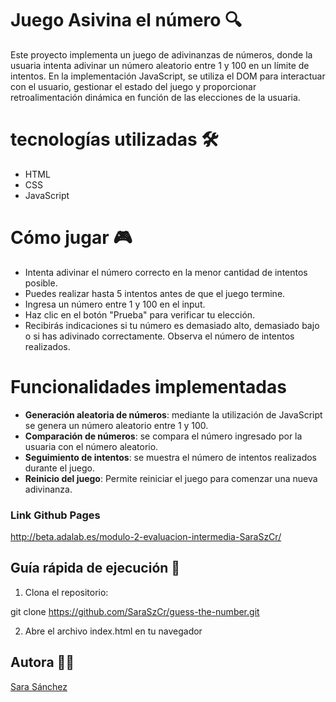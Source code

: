 # Juego Asivina el número 🔍

Este proyecto implementa un juego de adivinanzas de números, donde la usuaria intenta adivinar un número aleatorio entre 1 y 100 en un límite de intentos. En la implementación JavaScript, se utiliza el DOM para interactuar con el usuario, gestionar el estado del juego y proporcionar retroalimentación dinámica en función de las elecciones de la usuaria.

#  tecnologías utilizadas 🛠️

- HTML
- CSS
- JavaScript

#  Cómo jugar 🎮

- Intenta adivinar el número correcto en la menor cantidad de intentos posible.
- Puedes realizar hasta 5 intentos antes de que el juego termine.
- Ingresa un número entre 1 y 100 en el input.
- Haz clic en el botón "Prueba" para verificar tu elección.
- Recibirás indicaciones si tu número es demasiado alto, demasiado bajo o si has adivinado correctamente.
Observa el número de intentos realizados.

# Funcionalidades implementadas 

- **Generación aleatoria de números**: mediante la utilización de JavaScript se genera un número aleatorio entre 1 y 100.
- **Comparación de números**: se compara el número ingresado por la usuaria con el número aleatorio.
- **Seguimiento de intentos**: se muestra el número de intentos realizados durante el juego.
- **Reinicio del juego**: Permite reiniciar el juego para comenzar una nueva adivinanza.

### Link Github Pages 

http://beta.adalab.es/modulo-2-evaluacion-intermedia-SaraSzCr/

## Guía rápida de ejecución 🚀

1. Clona el repositorio:

git clone https://github.com/SaraSzCr/guess-the-number.git

2. Abre el archivo index.html en tu navegador


## Autora 👩‍💻

[Sara Sánchez](https://github.com/SaraSzCr)
